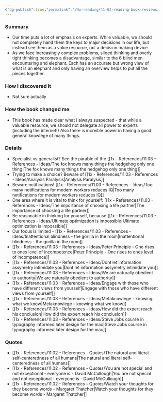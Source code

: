 ```yaml
---
{"dg-publish":true,"permalink":"/4x-reading/41-02-reading-book-reviews/think-for-yourself-restoring-common-sense-in-an-age-of-experts-and-artificial-intelligence-vikram-mansharamani/","title":"Think for Yourself- Restoring Common Sense in an Age of Experts and Artificial Intelligence - Vikram Mansharamani","dgShowBacklinks":false}
---
```



### Summary
- Our time puts a lot of emphasis on experts. While valuable, we should not completely hand them the keys to major decisions in our life, but instead see them as a value resource, not a decision making device.
- As we face increasingly complex problems, siloed thinking and overly tight thinking becomes a disadvantage, similar to the 6 blind men encountering and elephant. Each has an accurate but wrong view of what is an elephant and only having an overview helps to put all the pieces together.

### How I discovered it
- Not sure actually

### How the book changed me
- This book has made clear what I always suspected - that while a valuable resource, we should not delegate all power to experts (including the internet!) Also there is increible power in having a good general knowlege of many things.

### Details
- Specialist vs generalist? See the parable of the [[1x - References/11.03 - References - Ideas/The fox knows many things the hedgehog only one thing\|The fox knows many things the hedgehog only one thing]]
- Trying to make a choice? Beware of [[1x - References/11.03 - References - Ideas/Analysis Paralysis\|Analysis Paralysis]]
- Beware notifications! [[1x - References/11.03 - References - Ideas/Too many notifications for modern workers reduces IQ\|Too many notifications for modern workers reduces IQ]]
- One area where it is vital to think for yourself: [[1x - References/11.03 - References - Ideas/The importance of choosing a life partner\|The importance of choosing a life partner]]
- Be reasonable in thinking for yourself, because [[1x - References/11.03 - References - Ideas/Ultimate optimization is impossible\|Ultimate optimization is impossible]]
- Our focus is limited - [[1x - References/11.03 - References - Ideas/Inattentional blindness - the gorilla in the room\|Inattentional blindness - the gorilla in the room]]
- [[1x - References/11.03 - References - Ideas/Peter Principle - One rises to ones level of incompetence\|Peter Principle - One rises to ones level of incompetence]]
- [[1x - References/11.03 - References - Ideas/Dont let information assymetry intimidate you\|Dont let information assymetry intimidate you]]
- [[1x - References/11.03 - References - Ideas/We are naturally obedient to authority\|We are naturally obedient to authority]]
- [[1x - References/11.03 - References - Ideas/Engage with those who have different views from yourself\|Engage with those who have different views from yourself]]
- [[1x - References/11.03 - References - Ideas/Metaknowlege - knowing what we know\|Metaknowlege - knowing what we know]]
- [[1x - References/11.03 - References - Ideas/How did the expert reach his conclusion\|How did the expert reach his conclusion]]
- [[1x - References/11.03 - References - Ideas/Steve Jobs course in typography informed later design for the mac\|Steve Jobs course in typography informed later design for the mac]]

### Quotes
- [[1x - References/11.02 - References - Quotes/The natural and literal self-centeredness of all humans\|The natural and literal self-centeredness of all humans]]
- [[1x - References/11.02 - References - Quotes/You are not special and not exceptional - everyone is - David McCullough\|You are not special and not exceptional - everyone is - David McCullough]]
- [[1x - References/11.02 - References - Quotes/Watch your thoughts for they become words - Margaret Thatcher\|Watch your thoughts for they become words - Margaret Thatcher]]


